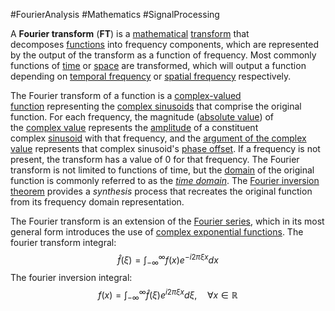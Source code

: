 #FourierAnalysis 
#Mathematics 
#SignalProcessing 


A **Fourier transform** (**FT**) is a [mathematical](https://en.wikipedia.org/wiki/Mathematics "Mathematics") [transform](https://en.wikipedia.org/wiki/Integral_transform "Integral transform") that decomposes [functions](https://en.wikipedia.org/wiki/Function_(mathematics) "Function (mathematics)") into frequency components, which are represented by the output of the transform as a function of frequency. Most commonly functions of [time](https://en.wikipedia.org/wiki/Time "Time") or [space](https://en.wikipedia.org/wiki/Space "Space") are transformed, which will output a function depending on [temporal frequency](https://en.wikipedia.org/wiki/Frequency "Frequency") or [spatial frequency](https://en.wikipedia.org/wiki/Spatial_frequency "Spatial frequency") respectively.

The Fourier transform of a function is a [complex-valued function](https://en.wikipedia.org/wiki/Complex-valued_function "Complex-valued function") representing the [complex sinusoids](https://en.wikipedia.org/wiki/Euler%27s_formula "Euler's formula") that comprise the original function. For each frequency, the magnitude ([absolute value](https://en.wikipedia.org/wiki/Absolute_value#Complex_numbers "Absolute value")) of the [complex value](https://en.wikipedia.org/wiki/Complex_number#Modulus_and_argument "Complex number") represents the [amplitude](https://en.wikipedia.org/wiki/Amplitude "Amplitude") of a constituent complex [sinusoid](https://en.wikipedia.org/wiki/Sine_wave "Sine wave") with that frequency, and the [argument of the complex value](https://en.wikipedia.org/wiki/Argument_(complex_analysis) "Argument (complex analysis)") represents that complex sinusoid's [phase offset](https://en.wikipedia.org/wiki/Phase_offset "Phase offset"). If a frequency is not present, the transform has a value of 0 for that frequency. The Fourier transform is not limited to functions of time, but the [domain](https://en.wikipedia.org/wiki/Domain_of_a_function "Domain of a function") of the original function is commonly referred to as the _[time domain](https://en.wikipedia.org/wiki/Time_domain "Time domain")_. The [Fourier inversion theorem](https://en.wikipedia.org/wiki/Fourier_inversion_theorem "Fourier inversion theorem") provides a _synthesis_ process that recreates the original function from its frequency domain representation.

The Fourier transform is an extension of the [Fourier series](https://en.wikipedia.org/wiki/Fourier_series "Fourier series"), which in its most general form introduces the use of [complex exponential functions](https://en.wikipedia.org/wiki/Euler%27s_formula "Euler's formula").
The fourier transform integral:
$$
\hat{f}(\xi)=\int_{-\infty}^{\infty} f(x) e^{-i 2 \pi \xi x} d x
$$
The fourier inversion integral:
$$
f(x)=\int_{-\infty}^{\infty} \hat{f}(\xi) e^{i 2 \pi \xi x} d \xi, \quad \forall x \in \mathbb{R}
$$
